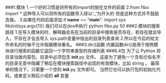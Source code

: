 ###1.模块
    1.一个好的习惯是将所有的import的放在文件的前面
    2.from fibo import * 这种导入可以将所有的函数导入除以'_'为开头的
    但是这种方式并不鼓励去做。
    3.如果在代码后面添加
        if __name__ == "__main__":
        import sys
        fib(int(sys.argv[1]))
     我们可以在dos中执行 python fibo.py 50
###2.模块的搜索路径
    1.在导入模块的时，解释器会先在当前的目录中搜索是否存在，若存在就会导入，不存在才会去导入
    sys.path变量中给出的目录列表查询
    2.所以在今后的给文件命名的时候不允许取跟模块重名。
###3.dir()函数
内置函数dir()是用于按照模块进行搜索的函数它返回一个字符串类型的存储列表
###6.4包
为了让 Python 将目录当做内容包，目录中必须包含 __init__.py 文件。 这是为了避免一个含有烂俗名字的目录无意中隐藏了稍后在模块搜索路径中出现的有效模块，比如 string 。 最简单的情况下，只需要一个空的 __init__.py 文件即可。
 当然它也可以执行包的初始化代码，或者定义稍后介绍的 __all__ 变量
